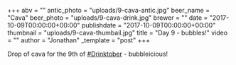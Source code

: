 +++
abv = ""
antic_photo = "uploads/9-cava-antic.jpg"
beer_name = "Cava"
beer_photo = "uploads/9-cava-drink.jpg"
brewer = ""
date = "2017-10-09T00:00:00+00:00"
publishdate = "2017-10-09T00:00:00+00:00"
thumbnail = "uploads/9-cava-thumbail.jpg"
title = "Day 9 - bubbles!"
video = ""
author = "Jonathan"
_template = "post"
+++

Drop of cava for the 9th of [#Drinktober](https://www.facebook.com/hashtag/drinktober?epa=HASHTAG) - bubbleicious!
